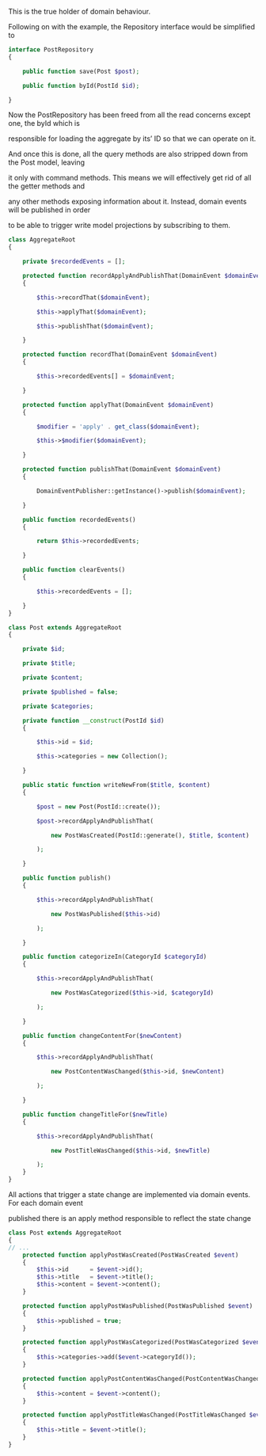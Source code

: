 This is the true holder of domain behaviour.

Following on with the example, the Repository interface would be simplified to

```php
interface PostRepository
{

    public function save(Post $post);

    public function byId(PostId $id);

}
```

Now the PostRepository has been freed from all the read concerns except one, the byId which is

responsible for loading the aggregate by its’ ID so that we can operate on it.

And once this is done, all the query methods are also stripped down from the Post model, leaving

it only with command methods. This means we will effectively get rid of all the getter methods and

any other methods exposing information about it. Instead, domain events will be published in order

to be able to trigger write model projections by subscribing to them.

```php
class AggregateRoot
{

    private $recordedEvents = [];

    protected function recordApplyAndPublishThat(DomainEvent $domainEvent)
    {

        $this->recordThat($domainEvent);

        $this->applyThat($domainEvent);

        $this->publishThat($domainEvent);

    }

    protected function recordThat(DomainEvent $domainEvent)
    {

        $this->recordedEvents[] = $domainEvent;

    }

    protected function applyThat(DomainEvent $domainEvent)
    {

        $modifier = 'apply' . get_class($domainEvent);

        $this->$modifier($domainEvent);

    }

    protected function publishThat(DomainEvent $domainEvent)
    {

        DomainEventPublisher::getInstance()->publish($domainEvent);

    }

    public function recordedEvents()
    {

        return $this->recordedEvents;

    }

    public function clearEvents()
    {

        $this->recordedEvents = [];

    }
}
```



```php
class Post extends AggregateRoot
{

    private $id;

    private $title;

    private $content;

    private $published = false;

    private $categories;

    private function __construct(PostId $id)
    {

        $this->id = $id;

        $this->categories = new Collection();

    }

    public static function writeNewFrom($title, $content)
    {

        $post = new Post(PostId::create());

        $post->recordApplyAndPublishThat(

            new PostWasCreated(PostId::generate(), $title, $content)

        );

    }

    public function publish()
    {

        $this->recordApplyAndPublishThat(

            new PostWasPublished($this->id)

        );

    }

    public function categorizeIn(CategoryId $categoryId)
    {

        $this->recordApplyAndPublishThat(

            new PostWasCategorized($this->id, $categoryId)

        );

    }

    public function changeContentFor($newContent)
    {

        $this->recordApplyAndPublishThat(

            new PostContentWasChanged($this->id, $newContent)

        );

    }

    public function changeTitleFor($newTitle)
    {

        $this->recordApplyAndPublishThat(

            new PostTitleWasChanged($this->id, $newTitle)

        );
    }
}
```



All actions that trigger a state change are implemented via domain events. For each domain event

published there is an apply method responsible to reflect the state change



```php
class Post extends AggregateRoot
{
// ...
    protected function applyPostWasCreated(PostWasCreated $event)
    {
        $this->id      = $event->id();
        $this->title   = $event->title();
        $this->content = $event->content();
    }

    protected function applyPostWasPublished(PostWasPublished $event)
    {
        $this->published = true;
    }

    protected function applyPostWasCategorized(PostWasCategorized $event)
    {
        $this->categories->add($event->categoryId());
    }

    protected function applyPostContentWasChanged(PostContentWasChanged $event)
    {
        $this->content = $event->content();
    }

    protected function applyPostTitleWasChanged(PostTitleWasChanged $event)
    {
        $this->title = $event->title();
    }
}
```



